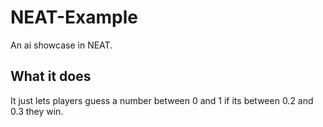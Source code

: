 # NEAT-Example
An ai showcase in NEAT.

## What it does
It just lets players guess a number between 0 and 1 if its between 0.2 and 0.3 they win.
